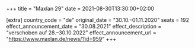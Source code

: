 +++
title = "Maxlan 29"
date = 2021-08-30T13:30:00+02:00

[extra]
country_code = "de"
original_date = "30.10.–01.11.2020"
seats = 192
effect_announcement_date = "30.08.2021"
effect_description = "verschoben auf 28.–30.10.2022"
effect_announcement_url = "https://www.maxlan.de/news/?id=959"
+++
